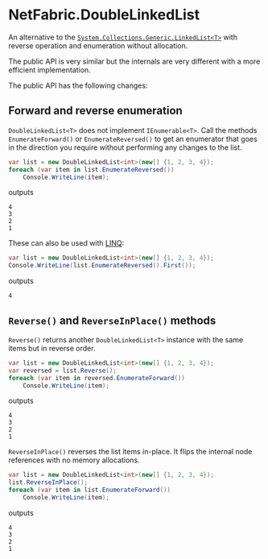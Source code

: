 # NetFabric.DoubleLinkedList

An alternative to the [`System.Collections.Generic.LinkedList<T>`](https://docs.microsoft.com/en-us/dotnet/api/system.collections.generic.linkedlist-1) with reverse operation and enumeration without allocation.

The public API is very similar but the internals are very different with a more efficient implementation.

The public API has the following changes:

## Forward and reverse enumeration

`DoubleLinkedList<T>` does not  implement `IEnumerable<T>`. Call the methods `EnumerateForward()` or `EnumerateReversed()` to get an enumerator that goes in the direction you require without performing any changes to the list.

```csharp
var list = new DoubleLinkedList<int>(new[] {1, 2, 3, 4});
foreach (var item in list.EnumerateReversed())
	Console.WriteLine(item);
```
outputs
```
4
3
2
1
```

These can also be used with [LINQ](https://docs.microsoft.com/en-us/dotnet/csharp/programming-guide/concepts/linq/):

```csharp
var list = new DoubleLinkedList<int>(new[] {1, 2, 3, 4});
Console.WriteLine(list.EnumerateReversed().First());
```
outputs
```
4
```

## `Reverse()` and `ReverseInPlace()` methods

`Reverse()` returns another `DoubleLinkedList<T>` instance with the same items but in reverse order. 

```csharp
var list = new DoubleLinkedList<int>(new[] {1, 2, 3, 4});
var reversed = list.Reverse();
foreach (var item in reversed.EnumerateForward())
	Console.WriteLine(item);
```
outputs
```
4
3
2
1
```

`ReverseInPlace()` reverses the list items in-place. It flips the internal node references with no memory allocations.

```csharp
var list = new DoubleLinkedList<int>(new[] {1, 2, 3, 4});
list.ReverseInPlace();
foreach (var item in list.EnumerateForward())
	Console.WriteLine(item);
```
outputs
```
4
3
2
1
```
